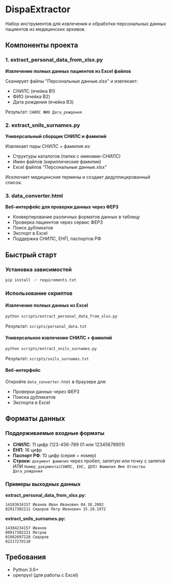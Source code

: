 # DispaExtractor

Набор инструментов для извлечения и обработки персональных данных пациентов из медицинских архивов.

## Компоненты проекта

### 1. extract_personal_data_from_xlsx.py
**Извлечение полных данных пациентов из Excel файлов**

Сканирует файлы "Персональные данные.xlsx" и извлекает:
- СНИЛС (ячейка B1)
- ФИО (ячейка B2) 
- Дата рождения (ячейка B3)

Результат: `СНИЛС ФИО Дата_рождения`

### 2. extract_snils_surnames.py
**Универсальный сборщик СНИЛС и фамилий**

Извлекает пары СНИЛС + фамилия из:
- Структуры каталогов (папки с именами-СНИЛС)
- Имен файлов (кириллические фамилии)
- Excel файлов "Персональные данные.xlsx"

Исключает медицинские термины и создает дедуплицированный список.

### 3. data_converter.html
**Веб-интерфейс для проверки данных через ФЕРЗ**

- Конвертирование различных форматов данных в таблицу
- Проверка пациентов через сервис ФЕРЗ
- Поиск дубликатов
- Экспорт в Excel
- Поддержка СНИЛС, ЕНП, паспортов РФ

## Быстрый старт

### Установка зависимостей
```bash
pip install -r requirements.txt
```

### Использование скриптов

#### Извлечение полных данных из Excel
```bash
python scripts/extract_personal_data_from_xlsx.py
```
Результат: `scripts/personal_data.txt`

#### Универсальное извлечение СНИЛС + фамилий
```bash
python scripts/extract_snils_surnames.py
```
Результат: `scripts/snils_surnames.txt`

#### Веб-интерфейс
Откройте `data_converter.html` в браузере для:
- Проверки данных через ФЕРЗ
- Поиска дубликатов
- Экспорта в Excel

## Форматы данных

### Поддерживаемые входные форматы
- **СНИЛС**: 11 цифр (123-456-789 01 или 12345678901)
- **ЕНП**: 16 цифр  
- **Паспорт РФ**: 10 цифр (серия + номер)
- **Строки**: `документ фамилия` через пробел, запятую или точку с запятой 
ИЛИ 
`Номер_документа(СНИЛС, ЕНС, ДУЛ) Фамилия Имя Отчество Дата_рождения`

### Примеры выходных данных

**extract_personal_data_from_xlsx.py:**
```
14183634157 Иванов Иван Иванович 04.10.2002
02917302211 Сидоров Петр Иванович 15.10.1972
```

**extract_snils_surnames.py:**
```
14384234157 Иванов
00917302221 Петров
01082697228 Сидоров
02217279110
```

## Требования

- Python 3.6+
- openpyxl (для работы с Excel)